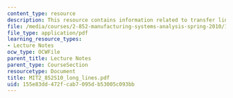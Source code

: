 ```yaml
---
content_type: resource
description: This resource contains information related to transfer lines - long lines.
file: /media/courses/2-852-manufacturing-systems-analysis-spring-2010/155e83dd472fcab7095db53005c093bb_MIT2_852S10_long_lines.pdf
file_type: application/pdf
learning_resource_types:
- Lecture Notes
ocw_type: OCWFile
parent_title: Lecture Notes
parent_type: CourseSection
resourcetype: Document
title: MIT2_852S10_long_lines.pdf
uid: 155e83dd-472f-cab7-095d-b53005c093bb
---
```

